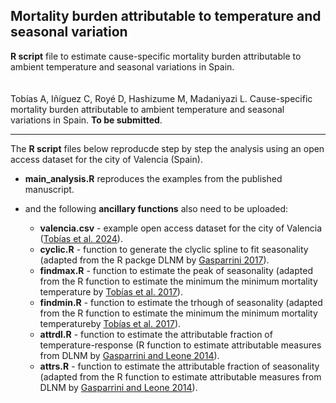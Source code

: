 ## Mortality burden attributable to temperature and seasonal variation
**R script** file to estimate cause-specific mortality burden attributable to ambient temperature and seasonal variations in Spain.<br>
<br>
<br>
Tobías A, Iñíguez C, Royé D, Hashizume M, Madaniyazi L. Cause-specific mortality burden attributable to ambient temperature and seasonal variations in Spain. <b>To be submitted</b>.

---

The **R script** files below reproducde step by step the analysis using an open access dataset for the city of Valencia (Spain). 
<br>
* **main_analysis.R** reproduces the examples from the published manuscript. 

* and the following **ancillary functions** also need to be uploaded: 

    * **valencia.csv** - example open access dataset for the city of Valencia (<a href="https://pubmed.ncbi.nlm.nih.gov/39071964/" target="_blank">Tobías et al. 2024</a>).  
    * **cyclic.R** - function to generate the clyclic spline to fit seasonality (adapted from the R packge DLNM by <a href="https://pubmed.ncbi.nlm.nih.gov/22003319/" target="_blank">Gasparrini 2017</a>).  
    * **findmax.R** - function to estimate the peak of seasonality (adapted from the R function to estimate the minimum the minimum mortality temperature by <a href="https://pubmed.ncbi.nlm.nih.gov/27748681/" target="_blank">Tobías et al. 2017</a>). 
    * **findmin.R** - function to estimate the trhough of seasonality (adapted from the R function to estimate the minimum the minimum mortality temperatureby <a href="https://pubmed.ncbi.nlm.nih.gov/27748681/" target="_blank">Tobías et al. 2017</a>). 
    * **attrdl.R** - function to estimate the attributable fraction of temperature-response (R function to estimate attributable measures from DLNM by <a href="https://pubmed.ncbi.nlm.nih.gov/24758509/" target="_blank">Gasparrini and Leone 2014</a>).
    * **attrs.R** - function to estimate the attributable fraction of seasonality (adapted from the R function to estimate attributable measures from DLNM by <a href="https://pubmed.ncbi.nlm.nih.gov/24758509/" target="_blank">Gasparrini and Leone 2014</a>). 
